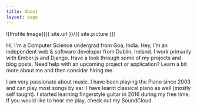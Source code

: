 ```yaml
---
title: About
layout: page
---
```

![Profile Image]({{ site.url }}/{{ site.picture }})

<p>Hi, I'm a Computer Science undergrad from Goa, India.
Hey, I’m an independent web & software developer from Dublin, Ireland. I work primarily with Ember.js and Django.
Have a look through some of my projects and blog posts. Need help with an upcoming project or application? Learn a bit more about me and then consider hiring me.</p>

<p>I am very passionate about music. I have been playing the Piano since 2003 and can play most songs by ear. I have learnt classical piano as well (mostly self taught).
I started learning fingerstyle guitar in 2016 during my free time. If you would like to hear me play, check out my SoundCloud.</p>